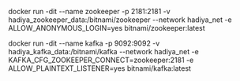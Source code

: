 docker run -dit --name zookeeper -p 2181:2181 -v hadiya_zookeeper_data:/bitnami/zookeeper --network hadiya_net -e ALLOW_ANONYMOUS_LOGIN=yes bitnami/zookeeper:latest

docker run -dit --name kafka -p 9092:9092 -v hadiya_kafka_data:/bitnami/kafka --network hadiya_net -e KAFKA_CFG_ZOOKEEPER_CONNECT=zookeeper:2181 -e ALLOW_PLAINTEXT_LISTENER=yes bitnami/kafka:latest